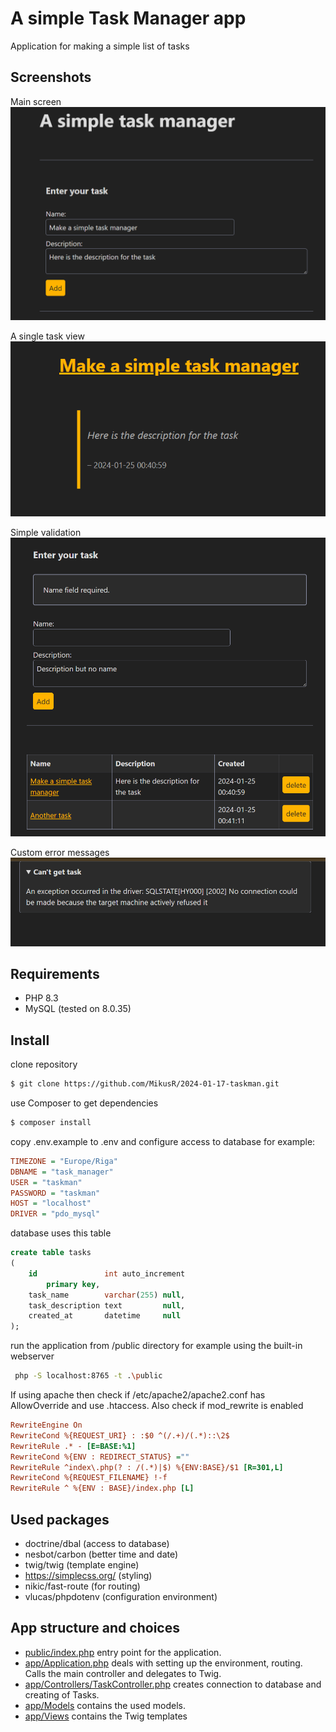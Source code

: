 # A simple Task Manager app

Application for making a simple list of tasks

## Screenshots

Main screen
![Main](docs/main.png)

A single task view
![View](docs/view.png)

Simple validation
![Validation](docs/validation.png)

Custom error messages
![Error](docs/error.png)

## Requirements

- PHP 8.3
- MySQL (tested on 8.0.35)

## Install

clone repository

```bash
$ git clone https://github.com/MikusR/2024-01-17-taskman.git
```

use Composer to get dependencies

```bash
$ composer install
```

copy .env.example to .env
and configure access to database
for example:

```ini
TIMEZONE = "Europe/Riga"
DBNAME = "task_manager"
USER = "taskman"
PASSWORD = "taskman"
HOST = "localhost"
DRIVER = "pdo_mysql"
```

database uses this table

```sql
create table tasks
(
    id               int auto_increment
        primary key,
    task_name        varchar(255) null,
    task_description text         null,
    created_at       datetime     null
);

```

run the application from /public directory
for example using the built-in webserver

```bash
 php -S localhost:8765 -t .\public
```

If using apache then check if /etc/apache2/apache2.conf has AllowOverride and use .htaccess. Also check if mod_rewrite
is enabled

```ini
RewriteEngine On
RewriteCond %{REQUEST_URI} : :$0 ^(/.+)/(.*)::\2$
RewriteRule .* - [E=BASE:%1]
RewriteCond %{ENV : REDIRECT_STATUS} =""
RewriteRule ^index\.php(? : /(.*)|$) %{ENV:BASE}/$1 [R=301,L]
RewriteCond %{REQUEST_FILENAME} !-f
RewriteRule ^ %{ENV : BASE}/index.php [L]
```

## Used packages

- doctrine/dbal (access to database)
- nesbot/carbon (better time and date)
- twig/twig (template engine)
- https://simplecss.org/ (styling)
- nikic/fast-route (for routing)
- vlucas/phpdotenv (configuration environment)

## App structure and choices

- [public/index.php](public/index.php) entry point for the application.
- [app/Application.php](app/Application.php) deals with setting up the environment, routing. Calls the main controller
  and delegates to Twig.
- [app/Controllers/TaskController.php](app/Controllers/TaskController.php) creates connection to database and creating
  of Tasks.
- [app/Models](app/Models) contains the used models.
- [app/Views](app/Views) contains the Twig templates